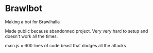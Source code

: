 # Brawlbot
Making a bot for Brawlhalla

Made public because abandonned project.
Very very hard to setup and doesn't work all the times.


main.js = 600 lines of code beast that dodges all the attacks


